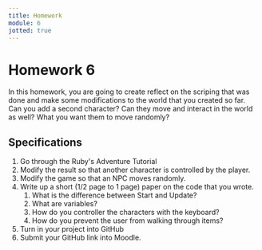 ```yaml
---
title: Homework
module: 6
jotted: true
---
```


# Homework 6

In this homework, you are going to create reflect on the scriping that was done and make some modifications to the world that you created so far.  Can you add a second character?  Can they move and interact in the world as well?  What you want them to move randomly?

## Specifications

1. Go through the Ruby's Adventure Tutorial
2. Modify the result so that another character is controlled by the player.
3. Modify the game so that an NPC moves randomly.
4. Write up a short (1/2 page to 1 page) paper on the code that you wrote. 
   1. What is the difference between Start and Update?
   2. What are variables?
   3. How do you controller the characters with the keyboard?
   4. How do you prevent the user from walking through items?
5. Turn in your project into GitHub
6. Submit your GitHub link into Moodle.


